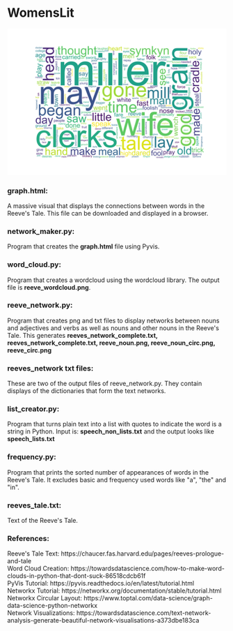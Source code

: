 # WomensLit
 
![Word Cloud](reeve_wordcloud.png)
<h3>graph.html:</h3> A massive visual that displays the connections between words in the Reeve's Tale. This file can be downloaded and displayed in a browser.<br>
<h3>network_maker.py:</h3> Program that creates the <strong>graph.html</strong> file using Pyvis. 
<h3>word_cloud.py:</h3> Program that creates a wordcloud using the wordcloud library. The output file is <strong>reeve_wordcloud.png</strong>.
<h3>reeve_network.py:</h3> Program that creates png and txt files to display networks between nouns and adjectives and verbs as well as nouns and other nouns in the Reeve's Tale. This generates <strong>reeves_network_complete.txt, reeves_network_complete.txt, reeve_noun.png, reeve_noun_circ.png, reeve_circ.png</strong>
<h3>reeves_network txt files:</h3>These are two of the output files of reeve_network.py. They contain displays of the dictionaries that form the text networks.
<h3>list_creator.py:</h3> Program that turns plain text into a list with quotes to indicate the word is a string in Python. Input is: <strong>speech_non_lists.txt</strong> and the output looks like <strong>speech_lists.txt</strong>
<h3>frequency.py:</h3> Program that prints the sorted number of appearances of words in the Reeve's Tale. It excludes basic and frequency used words like "a", "the" and "in".
 <h3>reeves_tale.txt:</h3> Text of the Reeve's Tale.<br>
 <h3>References:</h3>
 Reeve's Tale Text: https://chaucer.fas.harvard.edu/pages/reeves-prologue-and-tale<br>
 Word Cloud Creation: https://towardsdatascience.com/how-to-make-word-clouds-in-python-that-dont-suck-86518cdcb61f<br>
 PyVis Tutorial: https://pyvis.readthedocs.io/en/latest/tutorial.html<br>
 Networkx Tutorial: https://networkx.org/documentation/stable/tutorial.html<br>
 Networkx Circular Layout: https://www.toptal.com/data-science/graph-data-science-python-networkx<br>
 Network Visualizations: https://towardsdatascience.com/text-network-analysis-generate-beautiful-network-visualisations-a373dbe183ca<br>
 
